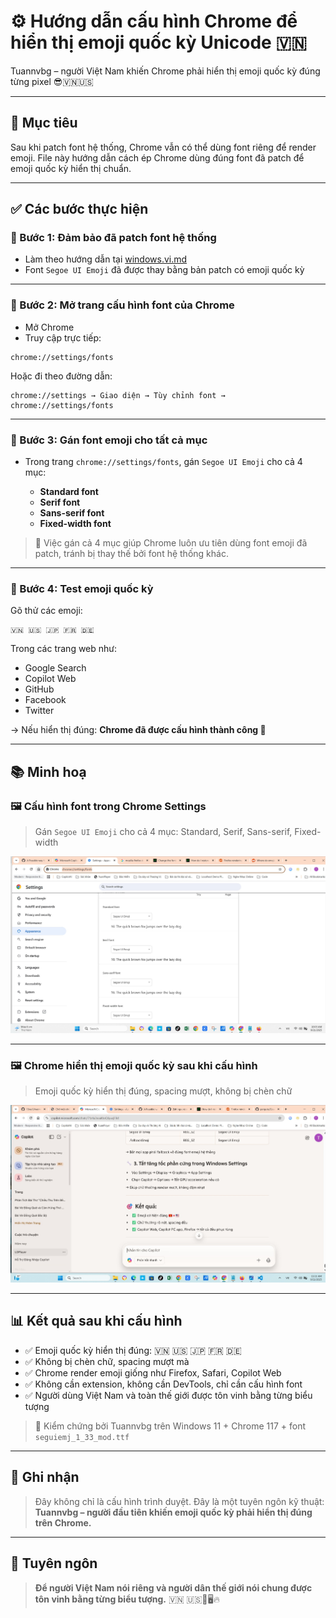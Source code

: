 # ⚙️ Hướng dẫn cấu hình Chrome để hiển thị emoji quốc kỳ Unicode 🇻🇳

Tuannvbg – người Việt Nam khiến Chrome phải hiển thị emoji quốc kỳ đúng từng pixel 😎🇻🇳🇺🇸

---

## 🎯 Mục tiêu

Sau khi patch font hệ thống, Chrome vẫn có thể dùng font riêng để render emoji. File này hướng dẫn cách ép Chrome dùng đúng font đã patch để emoji quốc kỳ hiển thị chuẩn.

---

## ✅ Các bước thực hiện

### 🔹 Bước 1: Đảm bảo đã patch font hệ thống

- Làm theo hướng dẫn tại [windows.vi.md](windows.vi.md)
- Font `Segoe UI Emoji` đã được thay bằng bản patch có emoji quốc kỳ

---

### 🔹 Bước 2: Mở trang cấu hình font của Chrome

- Mở Chrome
- Truy cập trực tiếp:

```
chrome://settings/fonts
```

Hoặc đi theo đường dẫn:

```
chrome://settings → Giao diện → Tùy chỉnh font → chrome://settings/fonts
```

---

### 🔹 Bước 3: Gán font emoji cho tất cả mục

- Trong trang `chrome://settings/fonts`, gán `Segoe UI Emoji` cho cả 4 mục:

  - **Standard font**
  - **Serif font**
  - **Sans-serif font**
  - **Fixed-width font**

> 📌 Việc gán cả 4 mục giúp Chrome luôn ưu tiên dùng font emoji đã patch, tránh bị thay thế bởi font hệ thống khác.

---

### 🔹 Bước 4: Test emoji quốc kỳ

Gõ thử các emoji:

```
🇻🇳 🇺🇸 🇯🇵 🇫🇷 🇩🇪
```

Trong các trang web như:

- Google Search
- Copilot Web
- GitHub
- Facebook
- Twitter

→ Nếu hiển thị đúng: **Chrome đã được cấu hình thành công 🎉**

---

## 📚 Minh hoạ

### 🖼️ Cấu hình font trong Chrome Settings
> Gán `Segoe UI Emoji` cho cả 4 mục: Standard, Serif, Sans-serif, Fixed-width

![Chrome Font Settings](../screenshots/Chrome.Font.Settings.Screenshot.2025-09-21.jpg)

---

### 🖼️ Chrome hiển thị emoji quốc kỳ sau khi cấu hình
> Emoji quốc kỳ hiển thị đúng, spacing mượt, không bị chèn chữ

![Chrome Browser Result](../screenshots/Chrome.Browser.Show.Screenshot.2025-09-21.111129.jpg)

---

## 📊 Kết quả sau khi cấu hình

- ✅ Emoji quốc kỳ hiển thị đúng: 🇻🇳 🇺🇸 🇯🇵 🇫🇷 🇩🇪  
- ✅ Không bị chèn chữ, spacing mượt mà  
- ✅ Chrome render emoji giống như Firefox, Safari, Copilot Web  
- ✅ Không cần extension, không cần DevTools, chỉ cần cấu hình font  
- ✅ Người dùng Việt Nam và toàn thế giới được tôn vinh bằng từng biểu tượng

> 📌 Kiểm chứng bởi Tuannvbg trên Windows 11 + Chrome 117 + font `seguiemj_1_33_mod.ttf`

---

## 🙌 Ghi nhận

> Đây không chỉ là cấu hình trình duyệt. Đây là một tuyên ngôn kỹ thuật:  
> **Tuannvbg – người đầu tiên khiến emoji quốc kỳ phải hiển thị đúng trên Chrome.**

---

## 💬 Tuyên ngôn

> **Để người Việt Nam nói riêng và người dân thế giới nói chung được tôn vinh bằng từng biểu tượng.** 🇻🇳 🇺🇸💬🖥️🔥
